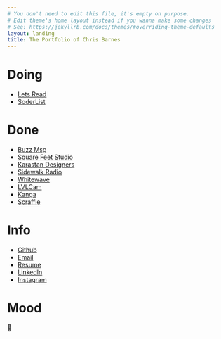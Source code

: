 ```yaml
---
# You don't need to edit this file, it's empty on purpose.
# Edit theme's home layout instead if you wanna make some changes
# See: https://jekyllrb.com/docs/themes/#overriding-theme-defaults
layout: landing
title: The Portfolio of Chris Barnes
---
```


# Doing

- [Lets Read](http://letsreadapp.com)
- [SoderList](https://itunes.apple.com/us/app/soderlist-app/id1236165434?mt=8)

# Done
- [Buzz Msg](http://buzzmsg.com/)
- [Square Feet Studio](http://squarefeetstudio.com/)
- [Karastan Designers](http://karastandesigners.com/)
- [Sidewalk Radio](http://sidewalkradio.com/)
- [Whitewave](https://www.whitewave.com/)
- [LVLCam](http://www.graemenelson.com/#/test/)
- [Kanga](http://www.graemenelson.com/#/kanga/)
- [Scraffle](http://www.graemenelson.com/#/scraffle/)

# Info
- [Github](https://github.com/barnesy)
- [Email](mailto:chris@barnesy.me)
- [Resume](https://docs.google.com/document/d/18IeVpr1ymihn4pbRIYhv9esCQD9xk4G8e0kYhpv5YUk/edit?usp=sharing)
- [LinkedIn](https://www.linkedin.com/in/iambarnesy/)
- [Instagram](http://instagram.com/iambarnesy)

# Mood
🤔


<!-- {% for page in site.pages %}

  {% if page.images %}

    <a href="{{page.url}}">
      <img class="image" width="100%" src="{{page.mainImage}}" alt="{{page.title}}" />
    </a>

  {% for image in page.images %}
  {% endfor %}

  {% endif %}

{% endfor %} -->
